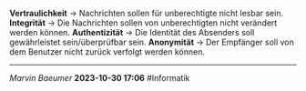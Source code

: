 **Vertraulichkeit** $\rightarrow$ Nachrichten sollen für unberechtigte nicht lesbar sein. 
**Integrität** $\rightarrow$ Die Nachrichten sollen von unberechtigten nicht verändert werden können.
**Authentizität** $\rightarrow$ Die Identität des Absenders soll gewährleistet sein/überprüfbar sein.
**Anonymität** $\rightarrow$ Der Empfänger soll von dem Benutzer nicht zurück verfolgt werden können. 

---
*Marvin Baeumer* **2023-10-30 17:06** #Informatik
